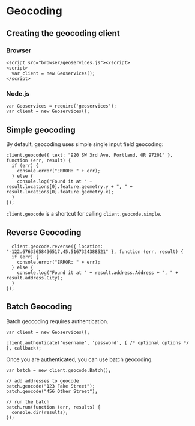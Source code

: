 # Geocoding

## Creating the geocoding client

### Browser

    <script src="browser/geoservices.js"></script>
    <script>
      var client = new Geoservices();
    </script>

### Node.js

    var Geoservices = require('geoservices');
    var client = new Geoservices();

## Simple geocoding

By default, geocoding uses simple single input field geocoding:

    client.geocode({ text: "920 SW 3rd Ave, Portland, OR 97201" }, function (err, result) {
      if (err) {
        console.error("ERROR: " + err);
      } else {
        console.log("Found it at " + result.locations[0].feature.geometry.y + ", " + result.locations[0].feature.geometry.x);
      }
    });

`client.geocode` is a shortcut for calling `client.geocode.simple`.

## Reverse Geocoding

      client.geocode.reverse({ location: "-122.67633658436517,45.5167324388521" }, function (err, result) {
      if (err) {
        console.error("ERROR: " + err);
      } else {
        console.log("Found it at " + result.address.Address + ", " + result.address.City);
      }
    });

## Batch Geocoding

Batch geocoding requires authentication.

    var client = new Geoservices();
    
    client.authenticate('username', 'password', { /* optional options */ }, callback);

Once you are authenticated, you can use batch geocoding.

    var batch = new client.geocode.Batch();
    
    // add addresses to geocode
    batch.geocode("123 Fake Street");
    batch.geocode("456 Other Street");
    
    // run the batch
    batch.run(function (err, results) {
      console.dir(results);
    });
